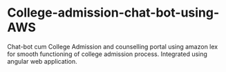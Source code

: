# College-admission-chat-bot-using-AWS
Chat-bot cum College Admission and counselling portal using amazon lex for smooth functioning of college admission process.
Integrated using angular web application.
